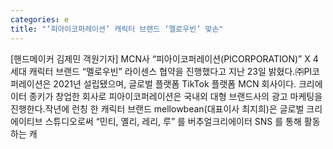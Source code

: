 ```yaml
---
categories: e
title: "‘피아이코퍼레이션’ 캐릭터 브랜드 ‘멜로우빈’ 맞손"
---
```

[핸드메이커 김제민 객원기자] MCN사 “피아이코퍼레이션(PICORPORATION)” X 4세대 캐릭터 브랜드 “멜로우빈” 라이센스 협약을 진행했다고 지난 23일 밝혔다.㈜PI코퍼레이션은 2021년 설립됐으며, 글로벌 플랫폼 TikTok 플랫폼 MCN 회사이다. 크리에이터 종키가 창업한 회사로 피아이코퍼레이션은 국내외 대형 브랜드사의 광고 마케팅을 진행한다.작년에 런칭 한 캐릭터 브랜드 mellowbean(대표이사 최지희)은 글로벌 크리에이티브 스튜디오로써 “민티, 옐리, 레리, 루” 를 버추얼크리에이터 SNS 를 통해 활동하는 캐